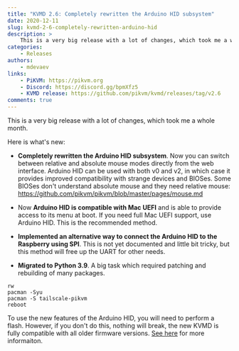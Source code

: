 ```yaml
---
title: "KVMD 2.6: Completely rewritten the Arduino HID subsystem"
date: 2020-12-11
slug: kvmd-2-6-completely-rewritten-arduino-hid
description: >
    This is a very big release with a lot of changes, which took me a whole month.
categories:
    - Releases
authors:
    - mdevaev
links:
    - PiKVM: https://pikvm.org
    - Discord: https://discord.gg/bpmXfz5
    - KVMD release: https://github.com/pikvm/kvmd/releases/tag/v2.6
comments: true
---
```


This is a very big release with a lot of changes, which took me a whole month.

<!-- more -->

Here is what's new:

* **Completely rewritten the Arduino HID subsystem**. Now you can switch between relative and absolute mouse modes directly from the web interface. Arduino HID can be used with both v0 and v2, in which case it provides improved compatibility with strange devices and BIOSes. Some BIOSes don't understand absolute mouse and they need relative mouse: https://github.com/pikvm/pikvm/blob/master/pages/mouse.md

* Now **Arduino HID is compatible with Mac UEFI** and is able to provide access to its menu at boot. If you need full Mac UEFI support, use Arduino HID. This is the recommended method.

* **Implemented an alternative way to connect the Arduino HID to the Raspberry using SPI**. This is not yet documented and little bit tricky, but this method will free up the UART for other needs.

* **Migrated to Python 3.9**. A big task which required patching and rebuilding of many packages.


```console
rw
pacman -Syu
pacman -S tailscale-pikvm
reboot
```

To use the new features of the Arduino HID, you will need to perform a flash. However, if you don't do this, nothing will break, the new KVMD is fully compatible with all older firmware versions. [See here](https://github.com/pikvm/pikvm/blob/master/pages/flashing_hid.md) for more informaiton.